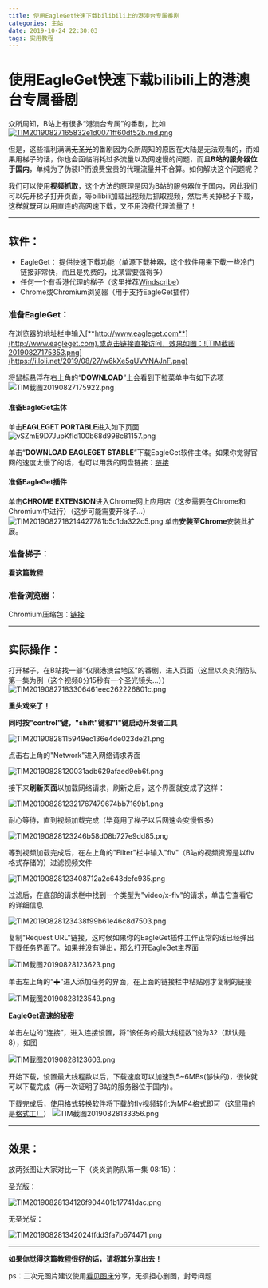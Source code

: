 ```yaml
---
title: 使用EagleGet快速下载bilibili上的港澳台专属番剧
categories: 主站
date: 2019-10-24 22:30:03
tags: 实用教程
---
```


 

# 使用EagleGet快速下载bilibili上的港澳台专属番剧

众所周知，B站上有很多“港澳台专属”的番剧，比如
[![TIM20190827165832e1d0071ff60df52b.md.png](https://www.kanjiantu.com/images/2019/08/27/TIM20190827165832e1d0071ff60df52b.md.png)](https://www.kanjiantu.com/image/dvEQ38)

但是，这些福利满满~~无圣光~~的番剧因为众所周知的原因在大陆是无法观看的，而如果用梯子的话，你也会面临消耗过多流量以及网速慢的问题，而且**B站的服务器位于国内**，单纯为了伪装IP而浪费宝贵的代理流量并不合算。如何解决这个问题呢？

我们可以使用**视频抓取**，这个方法的原理是因为B站的服务器位于国内，因此我们可以先开梯子打开页面，等bilibili加载出视频后抓取视频，然后再关掉梯子下载，这样就既可以用直连的高网速下载，又不用浪费代理流量了！

---

## 软件：
- EagleGet： 提供快速下载功能（单源下载神器，这个软件用来下载一些冷门链接非常快，而且是免费的，比某雷要强得多）
- 任何一个有香港代理的梯子（这里推荐[Windscribe](http://www.tuopushe.com/windscribe-emergency-connect.html)）
- Chrome或Chromium浏览器（用于支持EagleGet插件）

### 准备EagleGet：

在浏览器的地址栏中输入[**http://www.eagleget.com**](http://www.eagleget.com),或点击链接直接访问，效果如图：![TIM截图20190827175353.png](https://i.loli.net/2019/08/27/w6kXe5qUVYNAJnF.png)

将鼠标悬浮在右上角的“**DOWNLOAD**”上会看到下拉菜单中有如下选项![TIM截图20190827175922.png](https://i.loli.net/2019/08/27/5OVQywa81G39i7k.png)

#### 准备EagleGet主体

单击**EAGLEGET PORTABLE**进入如下页面![vSZmE9D7JupKfId100b68d998c81157.png](https://www.kanjiantu.com/images/2019/08/27/vSZmE9D7JupKfId100b68d998c81157.png)

单击“**DOWNLOAD EAGLEGET STABLE**”下载EagleGet软件主体。如果你觉得官网的速度太慢了的话，也可以用我的网盘链接：[链接](https://pan.baidu.com/s/1qI9GXed4f9KgPsOFgV88bA)

#### 准备EagleGet插件
单击**CHROME EXTENSION**进入Chrome网上应用店（这步需要在Chrome和Chromium中进行）（这步可能需要开梯子...）
![TIM2019082718214427781b5c1da322c5.png](https://www.kanjiantu.com/images/2019/08/27/TIM2019082718214427781b5c1da322c5.png)
单击**安装至Chrome**安装此扩展。

### 准备梯子：
[**看这篇教程**](http://www.tuopushe.com/windscribe-emergency-connect.html)

### 准备浏览器：
Chromium压缩包：[链接](https://pan.baidu.com/s/1EaXvLsGBxvMZ_b8MpL_S3w)

---

## 实际操作：
打开梯子，在B站找一部“仅限港澳台地区”的番剧，进入页面（这里以炎炎消防队第一集为例（这个视频8分15秒有一个圣光镜头...））
![TIM20190827183306461eec262226801c.png](https://www.kanjiantu.com/images/2019/08/27/TIM20190827183306461eec262226801c.png)

**重头戏来了！**

**同时按"control"键，"shift"键和"I"键启动开发者工具**

![TIM20190828115949ec136e4de023de21.png](https://www.kanjiantu.com/images/2019/08/28/TIM20190828115949ec136e4de023de21.png)

点击右上角的"Network"进入网络请求界面

![TIM20190828120031adb629afaed9eb6f.png](https://www.kanjiantu.com/images/2019/08/28/TIM20190828120031adb629afaed9eb6f.png)

接下来**刷新页面**以加载网络请求，刷新之后，这个界面就变成了这样：

![TIM2019082812321767479674bb7169b1.png](https://www.kanjiantu.com/images/2019/08/28/TIM2019082812321767479674bb7169b1.png)

耐心等待，直到视频加载完成（毕竟用了梯子以后网速会变慢很多）

![TIM20190828123246b58d08b727e9dd85.png](https://www.kanjiantu.com/images/2019/08/28/TIM20190828123246b58d08b727e9dd85.png)

等到视频加载完成后，在左上角的"Filter"栏中输入"flv"（B站的视频资源是以flv格式存储的）过滤视频文件

![TIM20190828123408712a2c643defc935.png](https://www.kanjiantu.com/images/2019/08/28/TIM20190828123408712a2c643defc935.png)

过滤后，在底部的请求栏中找到一个类型为"video/x-flv"的请求，单击它查看它的详细信息

![TIM20190828123438f99b61e46c8d7503.png](https://www.kanjiantu.com/images/2019/08/28/TIM20190828123438f99b61e46c8d7503.png)

复制"Request URL"链接，这时候如果你的EagleGet插件工作正常的话已经弹出下载任务界面了。如果并没有弹出，那么打开EagleGet主界面

![TIM截图20190828123623.png](https://i.loli.net/2019/08/28/NW3DfnM6YCQO7gx.png)

单击左上角的“✚”进入添加任务的界面，在上面的链接栏中粘贴刚才复制的链接

![TIM截图20190828123549.png](https://i.loli.net/2019/08/28/exH2VLNv4AzRG8D.png)

**EagleGet高速的秘密**

单击左边的“连接”，进入连接设置，将“该任务的最大线程数”设为32（默认是8），如图

![TIM截图20190828123603.png](https://i.loli.net/2019/08/28/aA3H9IqBGcbvudX.png)

开始下载，设置最大线程数以后，下载速度可以加速到5~6MBs(够快的)，很快就可以下载完成（再一次证明了B站的服务器位于国内）。

下载完成后，使用格式转换软件将下载的flv视频转化为MP4格式即可（这里用的是[格式工厂](http://www.pcfreetime.com)）
![TIM截图20190828133356.png](https://i.loli.net/2019/08/28/xPfqwTkQ9YH8t2S.png)

---

## 效果：

放两张图让大家对比一下（炎炎消防队第一集 08:15）：

圣光版：

![TIM20190828134126f904401b17741dac.png](https://www.kanjiantu.com/images/2019/08/28/TIM20190828134126f904401b17741dac.png)

无圣光版：

![TIM201908281342024ffdd3fa7b674471.png](https://www.kanjiantu.com/images/2019/08/28/TIM201908281342024ffdd3fa7b674471.png)

---

**如果你觉得这篇教程很好的话，请将其分享出去！**

ps：二次元图片建议使用[看见图床](https://www.kanjiantu.com)分享，无须担心删图，封号问题